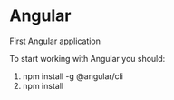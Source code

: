 # Angular
First Angular application

To start working with Angular you should: 
1. npm install -g @angular/cli
2. npm install
